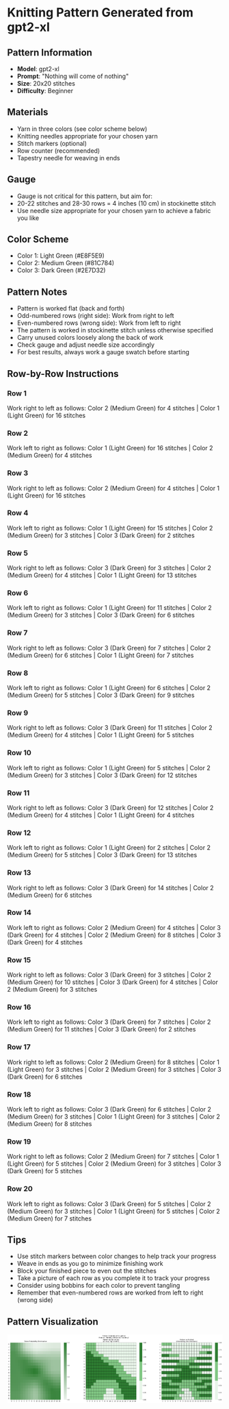 # Knitting Pattern Generated from gpt2-xl

## Pattern Information
- **Model**: gpt2-xl
- **Prompt**: "Nothing will come of nothing"
- **Size**: 20x20 stitches
- **Difficulty**: Beginner

## Materials
- Yarn in three colors (see color scheme below)
- Knitting needles appropriate for your chosen yarn
- Stitch markers (optional)
- Row counter (recommended)
- Tapestry needle for weaving in ends

## Gauge
- Gauge is not critical for this pattern, but aim for:
- 20-22 stitches and 28-30 rows = 4 inches (10 cm) in stockinette stitch
- Use needle size appropriate for your chosen yarn to achieve a fabric you like

## Color Scheme
- Color 1: Light Green (#E8F5E9)
- Color 2: Medium Green (#81C784)
- Color 3: Dark Green (#2E7D32)

## Pattern Notes
- Pattern is worked flat (back and forth)
- Odd-numbered rows (right side): Work from right to left
- Even-numbered rows (wrong side): Work from left to right
- The pattern is worked in stockinette stitch unless otherwise specified
- Carry unused colors loosely along the back of work
- Check gauge and adjust needle size accordingly
- For best results, always work a gauge swatch before starting

## Row-by-Row Instructions

### Row 1
Work right to left as follows: Color 2 (Medium Green) for 4 stitches | Color 1 (Light Green) for 16 stitches

### Row 2
Work left to right as follows: Color 1 (Light Green) for 16 stitches | Color 2 (Medium Green) for 4 stitches

### Row 3
Work right to left as follows: Color 2 (Medium Green) for 4 stitches | Color 1 (Light Green) for 16 stitches

### Row 4
Work left to right as follows: Color 1 (Light Green) for 15 stitches | Color 2 (Medium Green) for 3 stitches | Color 3 (Dark Green) for 2 stitches

### Row 5
Work right to left as follows: Color 3 (Dark Green) for 3 stitches | Color 2 (Medium Green) for 4 stitches | Color 1 (Light Green) for 13 stitches

### Row 6
Work left to right as follows: Color 1 (Light Green) for 11 stitches | Color 2 (Medium Green) for 3 stitches | Color 3 (Dark Green) for 6 stitches

### Row 7
Work right to left as follows: Color 3 (Dark Green) for 7 stitches | Color 2 (Medium Green) for 6 stitches | Color 1 (Light Green) for 7 stitches

### Row 8
Work left to right as follows: Color 1 (Light Green) for 6 stitches | Color 2 (Medium Green) for 5 stitches | Color 3 (Dark Green) for 9 stitches

### Row 9
Work right to left as follows: Color 3 (Dark Green) for 11 stitches | Color 2 (Medium Green) for 4 stitches | Color 1 (Light Green) for 5 stitches

### Row 10
Work left to right as follows: Color 1 (Light Green) for 5 stitches | Color 2 (Medium Green) for 3 stitches | Color 3 (Dark Green) for 12 stitches

### Row 11
Work right to left as follows: Color 3 (Dark Green) for 12 stitches | Color 2 (Medium Green) for 4 stitches | Color 1 (Light Green) for 4 stitches

### Row 12
Work left to right as follows: Color 1 (Light Green) for 2 stitches | Color 2 (Medium Green) for 5 stitches | Color 3 (Dark Green) for 13 stitches

### Row 13
Work right to left as follows: Color 3 (Dark Green) for 14 stitches | Color 2 (Medium Green) for 6 stitches

### Row 14
Work left to right as follows: Color 2 (Medium Green) for 4 stitches | Color 3 (Dark Green) for 4 stitches | Color 2 (Medium Green) for 8 stitches | Color 3 (Dark Green) for 4 stitches

### Row 15
Work right to left as follows: Color 3 (Dark Green) for 3 stitches | Color 2 (Medium Green) for 10 stitches | Color 3 (Dark Green) for 4 stitches | Color 2 (Medium Green) for 3 stitches

### Row 16
Work left to right as follows: Color 3 (Dark Green) for 7 stitches | Color 2 (Medium Green) for 11 stitches | Color 3 (Dark Green) for 2 stitches

### Row 17
Work right to left as follows: Color 2 (Medium Green) for 8 stitches | Color 1 (Light Green) for 3 stitches | Color 2 (Medium Green) for 3 stitches | Color 3 (Dark Green) for 6 stitches

### Row 18
Work left to right as follows: Color 3 (Dark Green) for 6 stitches | Color 2 (Medium Green) for 3 stitches | Color 1 (Light Green) for 3 stitches | Color 2 (Medium Green) for 8 stitches

### Row 19
Work right to left as follows: Color 2 (Medium Green) for 7 stitches | Color 1 (Light Green) for 5 stitches | Color 2 (Medium Green) for 3 stitches | Color 3 (Dark Green) for 5 stitches

### Row 20
Work left to right as follows: Color 3 (Dark Green) for 5 stitches | Color 2 (Medium Green) for 3 stitches | Color 1 (Light Green) for 5 stitches | Color 2 (Medium Green) for 7 stitches

## Tips
- Use stitch markers between color changes to help track your progress
- Weave in ends as you go to minimize finishing work
- Block your finished piece to even out the stitches
- Take a picture of each row as you complete it to track your progress
- Consider using bobbins for each color to prevent tangling
- Remember that even-numbered rows are worked from left to right (wrong side)

## Pattern Visualization
![Pattern Visualization](pattern_gpt2_xl_Nothing_will_come_of.png)